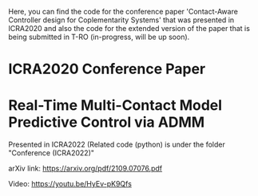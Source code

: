 Here, you can find the code for the conference paper 'Contact-Aware Controller design for Coplementarity Systems' that was presented in ICRA2020 and also the code for the extended version of the paper that is being submitted in T-RO (in-progress, will be up soon).

# ICRA2020 Conference Paper
# Real-Time Multi-Contact Model Predictive Control via ADMM
Presented in ICRA2022 (Related code (python) is under the folder "Conference (ICRA2022)"

arXiv link: https://arxiv.org/pdf/2109.07076.pdf

Video: https://youtu.be/HyEv-pK9Qfs

